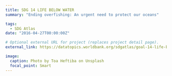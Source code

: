 ```yaml
---
title: SDG 14 LIFE BELOW WATER
summary: "Ending overfishing: An urgent need to protect our oceans"

tags:
  - SDG Atlas
date: "2016-04-27T00:00:00Z"

# Optional external URL for project (replaces project detail page).
external_link: https://datatopics.worldbank.org/sdgatlas/goal-14-life-below-water

image:
  caption: Photo by Toa Heftiba on Unsplash
  focal_point: Smart
---
```

